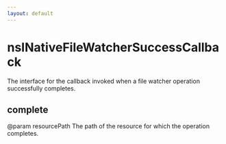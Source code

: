 ```yaml
---
layout: default
---
```


# nsINativeFileWatcherSuccessCallback #

The interface for the callback invoked when a file watcher operation
successfully completes.


## complete ##

@param resourcePath
       The path of the resource for which the operation completes.

